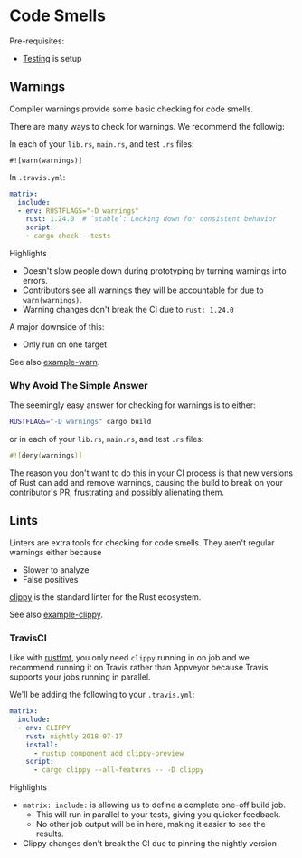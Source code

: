 # Code Smells

Pre-requisites:
- [Testing](pr/testing.html) is setup

## Warnings

Compiler warnings provide some basic checking for code smells.

There are many ways to check for warnings.  We recommend the followig:

In each of your `lib.rs`, `main.rs`, and test `.rs` files:

```rust,ignore
#![warn(warnings)]
```

In `.travis.yml`:

```yml
matrix:
  include:
  - env: RUSTFLAGS="-D warnings"
    rust: 1.24.0  # `stable`: Locking down for consistent behavior
    script:
    - cargo check --tests
```

Highlights
- Doesn't slow people down during prototyping by turning warnings into errors.
- Contributors see all warnings they will be accountable for due to `warn(warnings)`.
- Warning changes don't break the CI due to `rust: 1.24.0`

A major downside of this:
- Only run on one target

See also [example-warn][example-warn].

[example-warn]: https://github.com/crate-ci/example-warn

### Why Avoid The Simple Answer

The seemingly easy answer for checking for warnings is to either:

```bash
RUSTFLAGS="-D warnings" cargo build
```

or in each of your `lib.rs`, `main.rs`, and test `.rs` files:

```rust
#![deny(warnings)]
```

The reason you don't want to do this in your CI process is that new versions of
Rust can add and remove warnings, causing the build to break on your
contributor's PR, frustrating and possibly alienating them.

## Lints

Linters are extra tools for checking for code smells.  They aren't regular warnings either because
- Slower to analyze
- False positives

[clippy][clippy] is the standard linter for the Rust ecosystem.

See also [example-clippy][example-clippy].

[clippy]: https://github.com/rust-lang-nursery/rust-clippy
[example-clippy]: https://github.com/crate-ci/example-clippy

### TravisCI

Like with [rustfmt](pr/rustfmt.html), you only need `clippy` running in on job
and we recommend running it on Travis rather than Appveyor because Travis
supports your jobs running in parallel.

We'll be adding the following to your `.travis.yml`:

```yml
matrix:
  include:
  - env: CLIPPY
    rust: nightly-2018-07-17
    install:
      - rustup component add clippy-preview
    script:
      - cargo clippy --all-features -- -D clippy
```

Highlights
- `matrix: include:` is allowing us to define a complete one-off build job.
  - This will run in parallel to your tests, giving you quicker feedback.
  - No other job output will be in here, making it easier to see the results.
- Clippy changes don't break the CI due to pinning the nightly version

[travis-cache]: https://docs.travis-ci.com/user/caching
